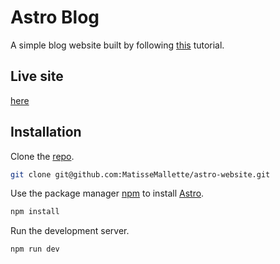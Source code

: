 # Astro Blog

A simple blog website built by following [this](https://docs.astro.build/en/tutorial/0-introduction/) tutorial.

## Live site

[here](https://mm-astro-site.netlify.app/)

## Installation

Clone the [repo](github.com:MatisseMallette/astro-website.git).

```bash
git clone git@github.com:MatisseMallette/astro-website.git
```

Use the package manager [npm](https://docs.npmjs.com/about-npm) to install [Astro](https://docs.astro.build/en/getting-started/).

```bash
npm install
```

Run the development server.

```bash
npm run dev
```

<!---
## Usage

```python
import foobar

# returns 'words'
foobar.pluralize('word')

# returns 'geese'
foobar.pluralize('goose')

# returns 'phenomenon'
foobar.singularize('phenomena')
```

## Contributing

Pull requests are welcome. For major changes, please open an issue first
to discuss what you would like to change.

Please make sure to update tests as appropriate.

## License

[MIT](https://choosealicense.com/licenses/mit/)
--->
